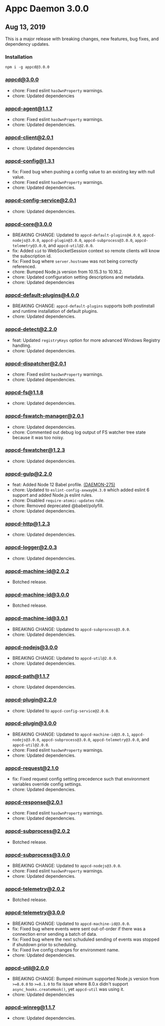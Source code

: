 # Appc Daemon 3.0.0

## Aug 13, 2019

This is a major release with breaking changes, new features, bug fixes, and dependency updates.

### Installation

```
npm i -g appcd@3.0.0
```

### appcd@3.0.0

 * chore: Fixed eslint `hasOwnProperty` warnings.
 * chore: Updated dependencies

### appcd-agent@1.1.7

 * chore: Fixed eslint `hasOwnProperty` warnings.
 * chore: Updated dependencies.

### appcd-client@2.0.1

 * chore: Updated dependencies

### appcd-config@1.3.1

 * fix: Fixed bug when pushing a config value to an existing key with null value.
 * chore: Fixed eslint `hasOwnProperty` warnings.
 * chore: Updated dependencies.

### appcd-config-service@2.0.1

 * chore: Updated dependencies.

### appcd-core@3.0.0

 * BREAKING CHANGE: Updated to `appcd-default-plugins@4.0.0`, `appcd-nodejs@3.0.0`,
   `appcd-plugin@3.0.0`, `appcd-subprocess@3.0.0`, `appcd-telemetry@3.0.0`, and `appcd-util@2.0.0`.
 * fix: Added `sid` to WebSocketSession context so remote clients will know the subscription id.
 * fix: Fixed bug where `server.hostname` was not being correctly referenced.
 * chore: Bumped Node.js version from 10.15.3 to 10.16.2.
 * chore: Updated configuration setting descriptions and metadata.
 * chore: Updated dependencies

### appcd-default-plugins@4.0.0

 * BREAKING CHANGE: `appcd-default-plugins` supports both postinstall and runtime installation of
   default plugins.
 * chore: Updated dependencies.

### appcd-detect@2.2.0

 * feat: Updated `registryKeys` option for more advanced Windows Registry handling.
 * chore: Updated dependencies.

### appcd-dispatcher@2.0.1

 * chore: Fixed eslint `hasOwnProperty` warnings.
 * chore: Updated dependencies.

### appcd-fs@1.1.8

 * chore: Updated dependencies.

### appcd-fswatch-manager@2.0.1

 * chore: Updated dependencies.
 * chore: Commented out debug log output of FS watcher tree state because it was too noisy.

### appcd-fswatcher@1.2.3

 * chore: Updated dependencies.

### appcd-gulp@2.2.0

 * feat: Added Node 12 Babel profile.
   [(DAEMON-275)](https://jira.appcelerator.org/browse/DAEMON-275)
 * chore: Updated to `eslint-config-axway@4.3.0` which added eslint 6 support and added Node.js
   eslint rules.
 * chore: Disabled `require-atomic-updates` rule.
 * chore: Removed deprecated @babel/polyfill.
 * chore: Updated dependencies.

### appcd-http@1.2.3

 * chore: Updated dependencies.

### appcd-logger@2.0.3

 * chore: Updated dependencies.

### appcd-machine-id@2.0.2

 * Botched release.

### appcd-machine-id@3.0.0

 * Botched release.

### appcd-machine-id@3.0.1

 * BREAKING CHANGE: Updated to `appcd-subprocess@3.0.0`.
 * chore: Updated dependencies.

### appcd-nodejs@3.0.0

 * BREAKING CHANGE: Updated to `appcd-util@2.0.0`.
 * chore: Updated dependencies.

### appcd-path@1.1.7

 * chore: Updated dependencies.

### appcd-plugin@2.2.0

 * chore: Updated to `appcd-config-service@2.0.0`.

### appcd-plugin@3.0.0

 * BREAKING CHANGE: Updated to `appcd-machine-id@3.0.1`, `appcd-nodejs@3.0.0`,
   `appcd-subprocess@3.0.0`, `appcd-telemetry@3.0.0`, and `appcd-util@2.0.0`.
 * chore: Fixed eslint `hasOwnProperty` warnings.
 * chore: Updated dependencies.

### appcd-request@2.1.0

 * fix: Fixed request config setting precedence such that environment variables override config
   settings.
 * chore: Updated dependencies.

### appcd-response@2.0.1

 * chore: Fixed eslint `hasOwnProperty` warnings.
 * chore: Updated dependencies.

### appcd-subprocess@2.0.2

 * Botched release.

### appcd-subprocess@3.0.0

 * BREAKING CHANGE: Updated to `appcd-nodejs@3.0.0`.
 * chore: Fixed eslint `hasOwnProperty` warnings.
 * chore: Updated dependencies.

### appcd-telemetry@2.0.2

 * Botched release.

### appcd-telemetry@3.0.0

 * BREAKING CHANGE: Updated to `appcd-machine-id@3.0.0`.
 * fix: Fixed bug where events were sent out-of-order if there was a connection error sending a
   batch of data.
 * fix: Fixed bug where the next schuduled sending of events was stopped if shutdown prior to
   scheduling.
 * fix: Fixed live config changes for environment name.
 * chore: Updated dependencies.

### appcd-util@2.0.0

 * BREAKING CHANGE: Bumped minimum supported Node.js version from `>=8.0.0` to `>=8.1.0` to fix
   issue where 8.0.x didn't support `async_hooks.createHook()`, yet `appcd-util` was using it.
 * chore: Updated dependencies

### appcd-winreg@1.1.7

 * chore: Updated dependencies.